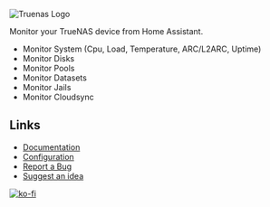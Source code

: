![Truenas Logo](https://raw.githubusercontent.com/tomaae/homeassistant-truenas/master/docs/assets/images/ui/truenas-logo-color.webp)

Monitor your TrueNAS device from Home Assistant.
 * Monitor System (Cpu, Load, Temperature, ARC/L2ARC, Uptime)
 * Monitor Disks
 * Monitor Pools
 * Monitor Datasets
 * Monitor Jails
 * Monitor Cloudsync

## Links
- [Documentation](https://github.com/tomaae/homeassistant-truenas/tree/master)
- [Configuration](https://github.com/tomaae/homeassistant-truenas/tree/master#setup-integration)
- [Report a Bug](https://github.com/tomaae/homeassistant-truenas/issues/new?labels=bug&template=bug_report.md&title=%5BBug%5D)
- [Suggest an idea](https://github.com/tomaae/homeassistant-truenas/issues/new?labels=enhancement&template=feature_request.md&title=%5BFeature%5D)

[![ko-fi](https://www.ko-fi.com/img/githubbutton_sm.svg)](https://ko-fi.com/G2G71MKZG)
